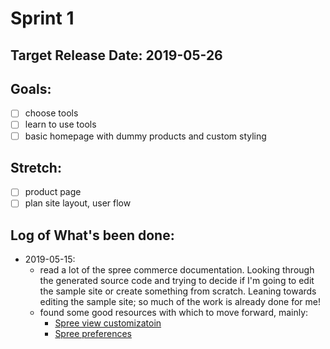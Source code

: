 # Sprint 1
## Target Release Date: 2019-05-26
## Goals:
 - [ ] choose tools
 - [ ] learn to use tools
 - [ ] basic homepage with dummy products and custom styling

## Stretch:
 - [ ] product page
 - [ ] plan site layout, user flow

## Log of What's been done:
 - 2019-05-15:
   - read a lot of the spree commerce documentation. Looking through
     the generated source code and trying to decide if I'm going to edit the
     sample site or create something from scratch. Leaning towards editing the
     sample site; so much of the work is already done for me!
   - found some good resources with which to move forward, mainly:
     - [Spree view customizatoin](https://guides.spreecommerce.org/developer/customization/view.html)
     - [Spree preferences](https://guides.spreecommerce.org/developer/core/preferences.html#configuring-spree-preferences)
